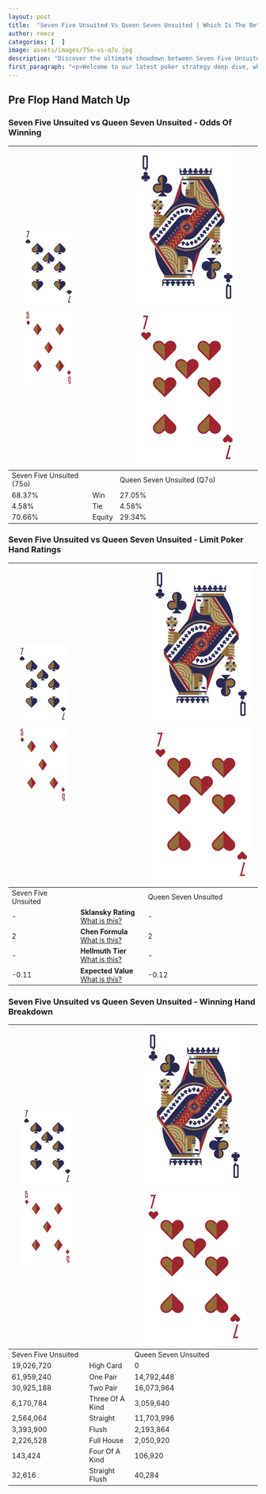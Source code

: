 ```yaml
---
layout: post
title:  "Seven Five Unsuited Vs Queen Seven Unsuited | Which Is The Better Hand In Poker? A Complete Guide"
author: reece
categories: [  ]
image: assets/images/75o-vs-q7o.jpg
description: "Discover the ultimate showdown between Seven Five Unsuited and Queen Seven Unsuited in poker! Uncover the odds, strategies, and scenarios where one hand triumphs over the other. Get ready to up your poker game with this thrilling analysis."
first_paragraph: "<p>Welcome to our latest poker strategy deep dive, where we're pitting two distinct hands against each other in a high-stakes showdown: Seven Five Unsuited vs Queen Seven Unsuited.</p><p>In the dynamic world of poker, every decision counts, and knowing which hand holds the upper hand is key to your success at the table.</p><p>In this article, we'll dissect these two hands, explore the scenarios where one dominates the other, and equip you with the knowledge to make strategic choices that can tip the odds in your favor.</p><p>Get ready to unravel the intriguing dynamics of these poker hands and elevate your game to new heights.</p>"
---
```




[comment]: # (sp0)

## Pre Flop Hand Match Up

<div class="table hand-ratings" markdown="1"> 



### Seven Five Unsuited vs Queen Seven Unsuited - Odds Of Winning


    
| ![image info](assets/images/hand1/7.png) ![image info](assets/images/hand1/5o.png) |  | ![image info](assets/images/hand2/Q.png) ![image info](assets/images/hand2/7o.png) |
| -------- | -------- | -------- |
| Seven Five Unsuited (75o) |  | Queen Seven Unsuited (Q7o) |
| 68.37% | Win | 27.05% |
| 4.58% | Tie | 4.58% |
| 70.66% | Equity | 29.34% |




[comment]: # (sp1)



### Seven Five Unsuited vs Queen Seven Unsuited - Limit Poker Hand Ratings


    
| ![image info](assets/images/hand1/7.png) ![image info](assets/images/hand1/5o.png) |  | ![image info](assets/images/hand2/Q.png) ![image info](assets/images/hand2/7o.png) |
| -------- | -------- | -------- |
| Seven Five Unsuited |  | Queen Seven Unsuited |
| - | **Sklansky Rating** [What is this?](/sklansky-rating-explained) | - |
| 2 | **Chen Formula** [What is this?](/chen-formula-explained) | 2 |
| - | **Hellmuth Tier** [What is this?](/Hellmuth-tier-explained) | - |
| -0.11 | **Expected Value** [What is this?](/expected-value-explained) | -0.12 |




[comment]: # (sp2)



### Seven Five Unsuited vs Queen Seven Unsuited - Winning Hand Breakdown


    
| ![image info](assets/images/hand1/7.png) ![image info](assets/images/hand1/5o.png) |  | ![image info](assets/images/hand2/Q.png) ![image info](assets/images/hand2/7o.png) |
| -------- | -------- | -------- |
| Seven Five Unsuited |  | Queen Seven Unsuited |
| 19,026,720 | High Card | 0 |
| 61,959,240 | One Pair | 14,792,448 |
| 30,925,188 | Two Pair | 16,073,964 |
| 6,170,784 | Three Of A Kind | 3,059,640 |
| 2,564,064 | Straight | 11,703,996 |
| 3,393,900 | Flush | 2,193,864 |
| 2,226,528 | Full House | 2,050,920 |
| 143,424 | Four Of A Kind | 106,920 |
| 32,616 | Straight Flush | 40,284 |




[comment]: # (sp3)



</div>

[comment]: # (sp4)



[comment]: # (sp5)

